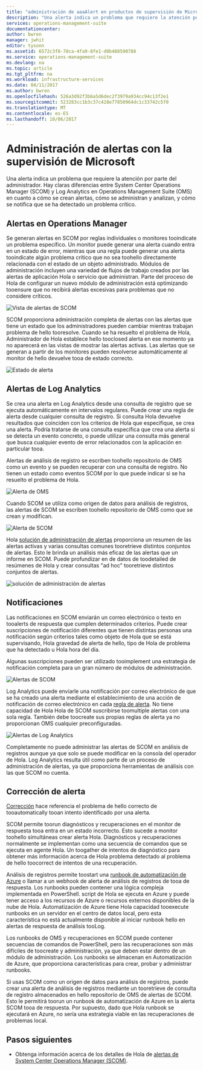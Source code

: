 ```yaml
---
title: "administración de aaaAlert en productos de supervisión de Microsoft | Documentos de Microsoft"
description: "Una alerta indica un problema que requiere la atención por parte del administrador.  Este artículo describe las diferencias de hello en cómo se crean y administran en System Center Operations Manager (SCOM) y análisis de registros de alertas y proporciona mejores prácticas para aprovechar los dos productos de Hola para una estrategia de administración de alertas híbrida."
services: operations-management-suite
documentationcenter: 
author: bwren
manager: jwhit
editor: tysonn
ms.assetid: 6572c3f8-78ca-4fa9-8fe1-d0b488590788
ms.service: operations-management-suite
ms.devlang: na
ms.topic: article
ms.tgt_pltfrm: na
ms.workload: infrastructure-services
ms.date: 04/11/2017
ms.author: bwren
ms.openlocfilehash: 526a3d92f3b6a5d6dec2f3979a934cc94c13f2e1
ms.sourcegitcommit: 523283cc1b3c37c428e77850964dc1c33742c5f0
ms.translationtype: MT
ms.contentlocale: es-ES
ms.lasthandoff: 10/06/2017
---
```

# <a name="managing-alerts-with-microsoft-monitoring"></a>Administración de alertas con la supervisión de Microsoft
Una alerta indica un problema que requiere la atención por parte del administrador.  Hay claras diferencias entre System Center Operations Manager (SCOM) y Log Analytics en Operations Management Suite (OMS) en cuanto a cómo se crean alertas, cómo se administran y analizan, y cómo se notifica que se ha detectado un problema crítico.

## <a name="alerts-in-operations-manager"></a>Alertas en Operations Manager
Se generan alertas en SCOM por reglas individuales o monitores tooindicate un problema específico.  Un monitor puede generar una alerta cuando entra en un estado de error, mientras que una regla puede generar una alerta tooindicate algún problema crítico que no sea toohello directamente relacionada con el estado de un objeto administrado.  Módulos de administración incluyen una variedad de flujos de trabajo creados por las alertas de aplicación Hola o servicio que administran.  Parte del proceso de Hola de configurar un nuevo módulo de administración está optimizando tooensure que no recibirá alertas excesivas para problemas que no considere críticos.

![Vista de alertas de SCOM](media/operations-management-suite-monitoring-alerts/scom-alert-view.png)

SCOM proporciona administración completa de alertas con las alertas que tiene un estado que los administradores pueden cambiar mientras trabajan problema de hello tooresolve.  Cuando se ha resuelto el problema de Hola, Administrador de Hola establece hello tooclosed alerta en ese momento ya no aparecerá en las vistas de mostrar las alertas activas.  Las alertas que se generan a partir de los monitores pueden resolverse automáticamente al monitor de hello devuelve tooa de estado correcto.

![Estado de alerta](media/operations-management-suite-monitoring-alerts/scom-alert-status.png)

## <a name="alerts-in-log-analytics"></a>Alertas de Log Analytics
Se crea una alerta en Log Analytics desde una consulta de registro que se ejecuta automáticamente en intervalos regulares.  Puede crear una regla de alerta desde cualquier consulta de registro.  Si consulta Hola devuelve resultados que coinciden con los criterios de Hola que especifique, se crea una alerta.  Podría tratarse de una consulta específica que crea una alerta si se detecta un evento concreto, o puede utilizar una consulta más general que busca cualquier evento de error relacionados con la aplicación en particular tooa.

Alertas de análisis de registro se escriben toohello repositorio de OMS como un evento y se pueden recuperar con una consulta de registro.  No tienen un estado como eventos SCOM por lo que puede indicar si se ha resuelto el problema de Hola.

![Alerta de OMS](media/operations-management-suite-monitoring-alerts/oms-alert.png)

Cuando SCOM se utiliza como origen de datos para análisis de registros, las alertas de SCOM se escriben toohello repositorio de OMS como que se crean y modifican.  

![Alerta de SCOM](media/operations-management-suite-monitoring-alerts/scom-alert.png)

Hola [solución de administración de alertas](http://technet.microsoft.com/library/mt484092.aspx) proporciona un resumen de las alertas activas y varias consultas comunes tooretrieve distintos conjuntos de alertas.  Esto le brinda un análisis más eficaz de las alertas que un informe en SCOM.  Puede profundizar en de datos de toodetailed de resúmenes de Hola y crear consultas "ad hoc" tooretrieve distintos conjuntos de alertas.

![solución de administración de alertas](media/operations-management-suite-monitoring-alerts/alert-management.png)

## <a name="notifications"></a>Notificaciones
Las notificaciones en SCOM enviarán un correo electrónico o texto en tooalerts de respuesta que cumplen determinados criterios.  Puede crear suscripciones de notificación diferentes que tienen distintas personas una notificación según criterios tales como objeto de Hola que se está supervisando, Hola gravedad de alerta de hello, tipo de Hola de problema que ha detectado u Hola hora del día.

Algunas suscripciones pueden ser utilizado tooimplement una estrategia de notificación completa para un gran número de módulos de administración.

![Alertas de SCOM](media/operations-management-suite-monitoring-alerts/alerts-overview-scom.png)

Log Analytics puede enviarle una notificación por correo electrónico de que se ha creado una alerta mediante el establecimiento de una acción de notificación de correo electrónico en cada [regla de alerta](http://technet.microsoft.com/library/mt614775.aspx).  No tiene capacidad de Hola Hola de SCOM suscribirse toomultiple alertas con una sola regla.  También debe toocreate sus propias reglas de alerta ya no proporcionan OMS cualquier preconfiguradas.

![Alertas de Log Analytics](media/operations-management-suite-monitoring-alerts/alerts-overview-oms.png)

Completamente no puede administrar las alertas de SCOM en análisis de registros aunque ya que solo se puede modificar en la consola del operador de Hola.  Log Analytics resulta útil como parte de un proceso de administración de alertas, ya que proporciona herramientas de análisis con las que SCOM no cuenta.

## <a name="alert-remediation"></a>Corrección de alerta
[Corrección](http://technet.microsoft.com/library/mt614775.aspx) hace referencia el problema de hello correcto de tooautomatically tooan intento identificado por una alerta.

SCOM permite toorun diagnósticos y recuperaciones en el monitor de respuesta tooa entra en un estado incorrecto.  Esto sucede a monitor toohello simultáneas crear alerta Hola.  Diagnósticos y recuperaciones normalmente se implementan como una secuencia de comandos que se ejecuta en agente Hola.  Un toogather de intentos de diagnóstico para obtener más información acerca de Hola problema detectado al problema de hello toocorrect de intentos de una recuperación.

Análisis de registros permite toostart una [runbook de automatización de Azure](https://azure.microsoft.com/documentation/services/automation/) o llamar a un webhook de alerta de análisis de registros de tooa de respuesta.  Los runbooks pueden contener una lógica compleja implementada en PowerShell.  script de Hola se ejecuta en Azure y puede tener acceso a los recursos de Azure o recursos externos disponibles de la nube de Hola.  Automatización de Azure tiene Hola capacidad tooexecute runbooks en un servidor en el centro de datos local, pero esta característica no está actualmente disponible al iniciar runbook hello en alertas de respuesta de análisis tooLog.

Los runbooks de OMS y recuperaciones en SCOM puede contener secuencias de comandos de PowerShell, pero las recuperaciones son más difíciles de toocreate y administración, ya que deben estar dentro de un módulo de administración.  Los runbooks se almacenan en Automatización de Azure, que proporciona características para crear, probar y administrar runbooks.

Si usas SCOM como un origen de datos para análisis de registros, puede crear una alerta de análisis de registros mediante un tooretrieve de consulta de registro almacenados en hello repositorio de OMS de alertas de SCOM.  Esto le permitirá toorun un runbook de automatización de Azure en la alerta SCOM tooa de respuesta.  Por supuesto, dado que Hola runbook se ejecutará en Azure, no sería una estrategia viable en las recuperaciones de problemas local.

## <a name="next-steps"></a>Pasos siguientes
* Obtenga información acerca de los detalles de Hola de [alertas de System Center Operations Manager (SCOM)](https://technet.microsoft.com/library/hh212913.aspx).

